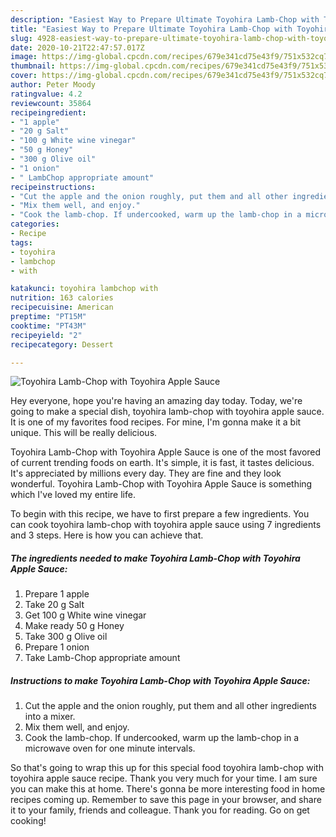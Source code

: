 ```yaml
---
description: "Easiest Way to Prepare Ultimate Toyohira Lamb-Chop with Toyohira Apple Sauce"
title: "Easiest Way to Prepare Ultimate Toyohira Lamb-Chop with Toyohira Apple Sauce"
slug: 4928-easiest-way-to-prepare-ultimate-toyohira-lamb-chop-with-toyohira-apple-sauce
date: 2020-10-21T22:47:57.017Z
image: https://img-global.cpcdn.com/recipes/679e341cd75e43f9/751x532cq70/toyohira-lamb-chop-with-toyohira-apple-sauce-recipe-main-photo.jpg
thumbnail: https://img-global.cpcdn.com/recipes/679e341cd75e43f9/751x532cq70/toyohira-lamb-chop-with-toyohira-apple-sauce-recipe-main-photo.jpg
cover: https://img-global.cpcdn.com/recipes/679e341cd75e43f9/751x532cq70/toyohira-lamb-chop-with-toyohira-apple-sauce-recipe-main-photo.jpg
author: Peter Moody
ratingvalue: 4.2
reviewcount: 35864
recipeingredient:
- "1 apple"
- "20 g Salt"
- "100 g White wine vinegar"
- "50 g Honey"
- "300 g Olive oil"
- "1 onion"
- " LambChop appropriate amount"
recipeinstructions:
- "Cut the apple and the onion roughly, put them and all other ingredients into a mixer."
- "Mix them well, and enjoy."
- "Cook the lamb-chop. If undercooked, warm up the lamb-chop in a microwave oven for one minute intervals."
categories:
- Recipe
tags:
- toyohira
- lambchop
- with

katakunci: toyohira lambchop with 
nutrition: 163 calories
recipecuisine: American
preptime: "PT15M"
cooktime: "PT43M"
recipeyield: "2"
recipecategory: Dessert

---
```



![Toyohira Lamb-Chop with Toyohira Apple Sauce](https://img-global.cpcdn.com/recipes/679e341cd75e43f9/751x532cq70/toyohira-lamb-chop-with-toyohira-apple-sauce-recipe-main-photo.jpg)

Hey everyone, hope you're having an amazing day today. Today, we're going to make a special dish, toyohira lamb-chop with toyohira apple sauce. It is one of my favorites food recipes. For mine, I'm gonna make it a bit unique. This will be really delicious.

Toyohira Lamb-Chop with Toyohira Apple Sauce is one of the most favored of current trending foods on earth. It's simple, it is fast, it tastes delicious. It's appreciated by millions every day. They are fine and they look wonderful. Toyohira Lamb-Chop with Toyohira Apple Sauce is something which I've loved my entire life.




To begin with this recipe, we have to first prepare a few ingredients. You can cook toyohira lamb-chop with toyohira apple sauce using 7 ingredients and 3 steps. Here is how you can achieve that.

<!--inarticleads1-->

##### The ingredients needed to make Toyohira Lamb-Chop with Toyohira Apple Sauce:

1. Prepare 1 apple
1. Take 20 g Salt
1. Get 100 g White wine vinegar
1. Make ready 50 g Honey
1. Take 300 g Olive oil
1. Prepare 1 onion
1. Take  Lamb-Chop appropriate amount




<!--inarticleads2-->

##### Instructions to make Toyohira Lamb-Chop with Toyohira Apple Sauce:

1. Cut the apple and the onion roughly, put them and all other ingredients into a mixer.
1. Mix them well, and enjoy.
1. Cook the lamb-chop. If undercooked, warm up the lamb-chop in a microwave oven for one minute intervals.




So that's going to wrap this up for this special food toyohira lamb-chop with toyohira apple sauce recipe. Thank you very much for your time. I am sure you can make this at home. There's gonna be more interesting food in home recipes coming up. Remember to save this page in your browser, and share it to your family, friends and colleague. Thank you for reading. Go on get cooking!
